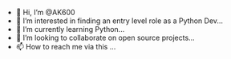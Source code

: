 - 👋 Hi, I’m @AK600
- 👀 I’m interested in finding an entry level role as a Python Dev...
- 🌱 I’m currently learning Python...
- 💞️ I’m looking to collaborate on open source projects...
- 📫 How to reach me via this ...

<!---
AK600/AK600 is a ✨ special ✨ repository because its `README.md` (this file) appears on your GitHub profile.
You can click the Preview link to take a look at your changes.
--->
